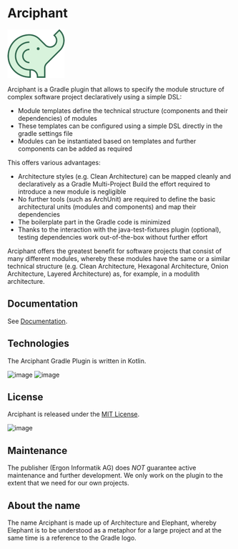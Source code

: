 # Arciphant

![Logo](./assets/logo.png)

Arciphant is a Gradle plugin that allows to specify the module structure of complex software project declaratively using a simple DSL:
* Module templates define the technical structure (components and their dependencies) of modules
* These templates can be configured using a simple DSL directly in the gradle settings file
* Modules can be instantiated based on templates and further components can be added as required

This offers various advantages:
* Architecture styles (e.g. Clean Architecture) can be mapped cleanly and declaratively as a Gradle Multi-Project Build the effort required to introduce a new module is negligible
* No further tools (such as ArchUnit) are required to define the basic architectural units (modules and components) and map their dependencies
* The boilerplate part in the Gradle code is minimized
* Thanks to the interaction with the java-test-fixtures plugin (optional), testing dependencies work out-of-the-box without further effort

Arciphant offers the greatest benefit for software projects that consist of many different modules, whereby these modules have the same or a similar technical structure (e.g. Clean Architecture, Hexagonal Architecture, Onion Architecture, Layered Architecture) as, for example, in a modulith architecture.

## Documentation

See [Documentation](DOCUMENTATION.md).

## Technologies

The Arciphant Gradle Plugin is written in Kotlin.

![image](https://img.shields.io/badge/gradle-02303A?style=for-the-badge&logo=gradle&logoColor=white)
![image](https://img.shields.io/badge/Kotlin-B125EA?style=for-the-badge&logo=kotlin&logoColor=white)

## License

Arciphant is released under the [MIT License](LICENSE).

![image](https://img.shields.io/badge/MIT-green?style=for-the-badge)

## Maintenance

The publisher (Ergon Informatik AG) does *NOT* guarantee active maintenance and further development.
We only work on the plugin to the extent that we need for our own projects.

## About the name

The name Arciphant is made up of Architecture and Elephant, whereby Elephant is to be understood as a metaphor for a large project and at the same time is a reference to the Gradle logo.
